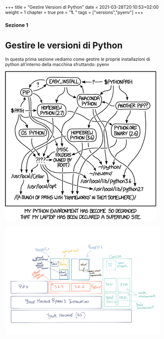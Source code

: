+++
title = "Gestire Versioni di Python"
date = 2021-03-28T20:10:53+02:00
weight = 1
chapter = true
pre = "<b>1. </b>"
tags = ["versions","pyenv"]
+++

### Sezione 1

# Gestire le versioni di Python

In questa prima sezione vediamo come gestire le proprie installazioni di python all'interno della macchina sfruttando: pyenv

![PythonEnvMeme](./images/python-env.png)

![PythonVersions](./images/pythonversions.png)